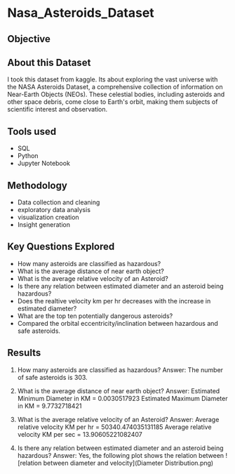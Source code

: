 # Nasa_Asteroids_Dataset
## Objective



## About this Dataset
I took this dataset from kaggle. Its about exploring the vast universe with the NASA Asteroids Dataset, a comprehensive collection of information
on Near-Earth Objects (NEOs). These celestial bodies, including asteroids and other space debris, come
close to Earth's orbit, making them subjects of scientific interest and observation.

## Tools used
- SQL
- Python
- Jupyter Notebook

## Methodology
- Data collection and cleaning
- exploratory data analysis
- visualization creation
- Insight generation

## Key Questions Explored
- How many asteroids are classified as hazardous?
- What is the average distance of near earth object?
- What is the average relative velocity of an Asteroid?
- Is there any relation between estimated diameter and an asteroid being hazardous?
- Does the realtive velocity km per hr decreases with the increase in estimated diameter?
- What are the top ten potentially dangerous asteroids?
- Compared the orbital eccentricity/inclination between hazardous and safe asteroids.

## Results
1. How many asteroids are classified as hazardous?
   Answer: The number of safe asteroids is 303.

2. What is the average distance of near earth object?
   Answer:
    Estimated Minimum Diameter in KM =	0.0030517923
    Estimated Maximum Diameter in KM =	9.7732718421

3. What is the average relative velocity of an Asteroid?
   Answer:
     Average relative velocity KM per hr = 50340.474035131185
     Average relative velocity KM per sec = 13.90605221082407

4. Is there any relation between estimated diameter and an asteroid being hazardous?
   Answer:
     Yes, the following plot shows the relation between
     ![relation between diameter and velocity](Diameter Distribution.png)
     
           



